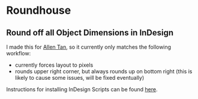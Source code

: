 # Roundhouse
## Round off all Object Dimensions in InDesign

I made this for [Allen Tan](http://tanmade.com), so it currently only matches the following workflow:
* currently forces layout to pixels
* rounds upper right corner, but always rounds up on bottom right (this is likely to cause some issues, will be fixed eventually)

Instructions for installing InDesign Scripts can be found [here](http://indesignsecrets.com/how-to-install-a-script-in-indesign-that-you-found-in-a-forum-or-blog-post.php).